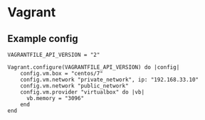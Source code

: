 # Vagrant

## Example config

    VAGRANTFILE_API_VERSION = "2"

    Vagrant.configure(VAGRANTFILE_API_VERSION) do |config|
        config.vm.box = "centos/7"
        config.vm.network "private_network", ip: "192.168.33.10"
        config.vm.network "public_network"
        config.vm.provider "virtualbox" do |vb|
          vb.memory = "3096"
        end
    end
